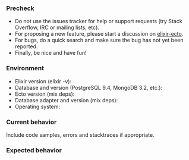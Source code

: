 ### Precheck

* Do not use the issues tracker for help or support requests (try Stack Overflow, IRC or mailing lists, etc).
* For proposing a new feature, please start a discussion on [elixir-ecto](https://groups.google.com/forum/#!forum/elixir-ecto).
* For bugs, do a quick search and make sure the bug has not yet been reported.
* Finally, be nice and have fun!

### Environment

* Elixir version (elixir -v):
* Database and version (PostgreSQL 9.4, MongoDB 3.2, etc.):
* Ecto version (mix deps):
* Database adapter and version (mix deps):
* Operating system:

### Current behavior

Include code samples, errors and stacktraces if appropriate.

### Expected behavior

